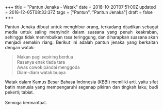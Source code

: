 +++
title = "Pantun Jenaka - Watak"
date = 2018-10-20T07:51:00Z
updated = 2018-12-05T08:33:37Z
tags = ["Pantun", "Pantun Jenaka"]
draft = false
+++

<div dir="ltr" style="text-align: left;" trbidi="on"><div style="text-align: justify;">Pantun Jenaka dibuat untuk menghibur orang, terkadang dijadikan sebagai media untuk saling menyindir dalam suasana yang penuh keakraban, sehingga tidak menimbulkan rasa teringgung, dan diharapkan suasana akan menjadi semakin riang. Berikut ini adalah pantun jenaka yang berkaitan dengan watak:</div><blockquote class="tr_bq">Makan pagi sepiring berdua<br />Rasanya enak tiada tara<br />Awas cowok pandai menggoda<br />Diam-diam watak buaya</blockquote><div style="text-align: justify;">Watak dalam Kamus Besar Bahasa Indonesia (KBBI) memiliki arti, yaitu sifat batin manusia yang mempengaruhi segenap pikiran dan tingkah laku; budi pekerti; tabiat.</div><div style="text-align: justify;">&nbsp;</div><div style="text-align: justify;">Semoga bermanfaat. </div></div>
